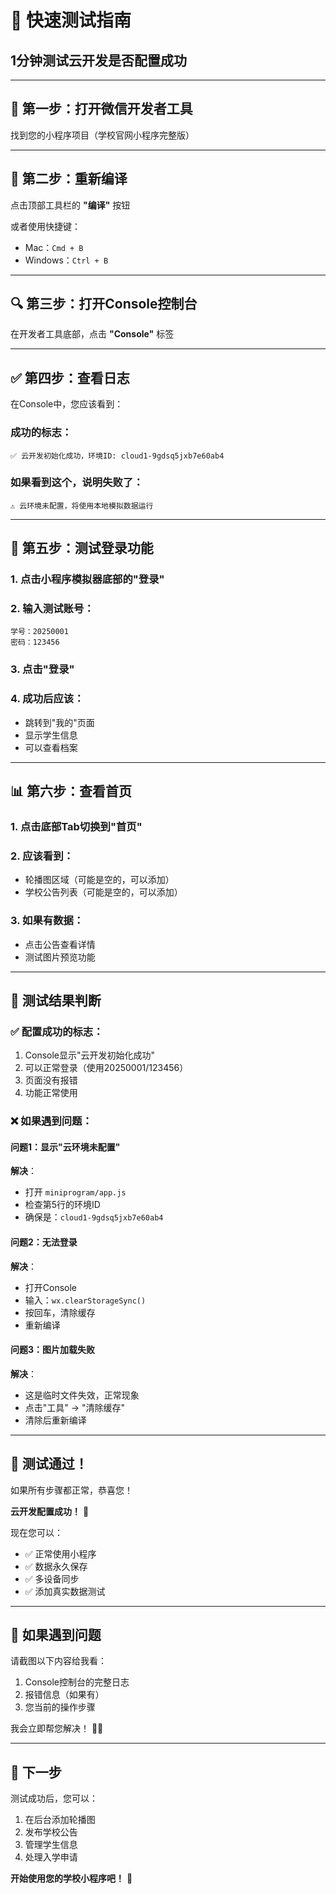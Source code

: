 # 🚀 快速测试指南

## 1分钟测试云开发是否配置成功

---

## 📱 第一步：打开微信开发者工具

找到您的小程序项目（学校官网小程序完整版）

---

## 🔄 第二步：重新编译

点击顶部工具栏的 **"编译"** 按钮

或者使用快捷键：
- Mac：`Cmd + B`
- Windows：`Ctrl + B`

---

## 🔍 第三步：打开Console控制台

在开发者工具底部，点击 **"Console"** 标签

---

## ✅ 第四步：查看日志

在Console中，您应该看到：

### 成功的标志：
```
✅ 云开发初始化成功，环境ID: cloud1-9gdsq5jxb7e60ab4
```

### 如果看到这个，说明失败了：
```
⚠️ 云环境未配置，将使用本地模拟数据运行
```

---

## 🧪 第五步：测试登录功能

### 1. 点击小程序模拟器底部的"登录"

### 2. 输入测试账号：
```
学号：20250001
密码：123456
```

### 3. 点击"登录"

### 4. 成功后应该：
- 跳转到"我的"页面
- 显示学生信息
- 可以查看档案

---

## 📊 第六步：查看首页

### 1. 点击底部Tab切换到"首页"

### 2. 应该看到：
- 轮播图区域（可能是空的，可以添加）
- 学校公告列表（可能是空的，可以添加）

### 3. 如果有数据：
- 点击公告查看详情
- 测试图片预览功能

---

## 🎯 测试结果判断

### ✅ 配置成功的标志：

1. Console显示"云开发初始化成功"
2. 可以正常登录（使用20250001/123456）
3. 页面没有报错
4. 功能正常使用

### ❌ 如果遇到问题：

#### 问题1：显示"云环境未配置"
**解决**：
- 打开 `miniprogram/app.js`
- 检查第5行的环境ID
- 确保是：`cloud1-9gdsq5jxb7e60ab4`

#### 问题2：无法登录
**解决**：
- 打开Console
- 输入：`wx.clearStorageSync()`
- 按回车，清除缓存
- 重新编译

#### 问题3：图片加载失败
**解决**：
- 这是临时文件失效，正常现象
- 点击"工具" → "清除缓存"
- 清除后重新编译

---

## 🎊 测试通过！

如果所有步骤都正常，恭喜您！

**云开发配置成功！** 🎉

现在您可以：
- ✅ 正常使用小程序
- ✅ 数据永久保存
- ✅ 多设备同步
- ✅ 添加真实数据测试

---

## 📸 如果遇到问题

请截图以下内容给我看：
1. Console控制台的完整日志
2. 报错信息（如果有）
3. 您当前的操作步骤

我会立即帮您解决！ 🙋‍♂️

---

## 🚀 下一步

测试成功后，您可以：
1. 在后台添加轮播图
2. 发布学校公告
3. 管理学生信息
4. 处理入学申请

**开始使用您的学校小程序吧！** 💪

